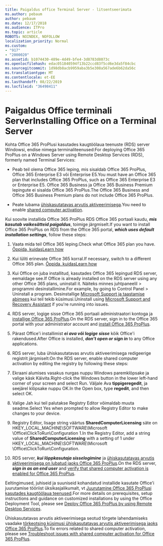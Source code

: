 ```yaml
---
title: Paigaldus office Terminal Server - litsentseerimata
ms.author: pebaum
author: pebaum
ms.date: 12/17/2018
ms.audience: ITPro
ms.topic: article
ROBOTS: NOINDEX, NOFOLLOW
localization_priority: Normal
ms.custom:
- "917"
- "2000020"
ms.assetid: b1074430-489e-4d49-bfe4-3d8783d8073c
ms.openlocfilehash: edac051840594f13b22ccd83f5cd6e3da5f84cbc
ms.sourcegitcommit: 1d98db8acb9959aba3b5e308a567ade6b62da56c
ms.translationtype: MT
ms.contentlocale: et-EE
ms.lasthandoff: 08/22/2019
ms.locfileid: "36498411"
---
```

# <a name="installing-office-on-a-terminal-server"></a><span data-ttu-id="a1e9b-102">Paigaldus Office terminali Server</span><span class="sxs-lookup"><span data-stu-id="a1e9b-102">Installing Office on a Terminal Server</span></span>

<span data-ttu-id="a1e9b-103">Kohta Office 365 ProPlusi kasutades kaugtöölaua teenuste (RDS) server Windowsi, endise nimega terminaliteenused:</span><span class="sxs-lookup"><span data-stu-id="a1e9b-103">For deploying Office 365 ProPlus on a Windows Server using Remote Desktop Services (RDS), formerly named Terminal Services:</span></span>
  
- <span data-ttu-id="a1e9b-104">Peab teil olema Office 365 leping, mis sisaldab Office 365 ProPlus, Office 365 Enterprise E3 või Enterprise E5.</span><span class="sxs-lookup"><span data-stu-id="a1e9b-104">You must have an Office 365 plan that includes Office 365 ProPlus, such as Office 365 Enterprise E3 or Enterprise E5.</span></span> <span data-ttu-id="a1e9b-105">Office 365 Business ja Office 365 Business Premium lepingute ei sisalda Office 365 ProPlus.</span><span class="sxs-lookup"><span data-stu-id="a1e9b-105">The Office 365 Business and Office 365 Business Premium plans do not include Office 365 ProPlus.</span></span>

- <span data-ttu-id="a1e9b-106">Peate lubama [ühiskasutatavas arvutis aktiveerimisega](https://docs.microsoft.com/DeployOffice/overview-of-shared-computer-activation-for-office-365-proplus).</span><span class="sxs-lookup"><span data-stu-id="a1e9b-106">You need to enable [shared computer activation](https://docs.microsoft.com/DeployOffice/overview-of-shared-computer-activation-for-office-365-proplus).</span></span>

<span data-ttu-id="a1e9b-107">Kui soovite installida Office 365 ProPlus RDS Office 365 portaali kaudu, ***mis kasutab vaikesätteid paigaldus***, toimige järgmiselt.</span><span class="sxs-lookup"><span data-stu-id="a1e9b-107">If you want to install Office 365 ProPlus on RDS from the Office 365 portal, ***which uses default installation settings***, follow these steps:</span></span>
  
1. <span data-ttu-id="a1e9b-108">Vaata mida teil Office 365 leping.</span><span class="sxs-lookup"><span data-stu-id="a1e9b-108">Check what Office 365 plan you have.</span></span> [<span data-ttu-id="a1e9b-109">Õppida, kuidas</span><span class="sxs-lookup"><span data-stu-id="a1e9b-109">Learn how</span></span>](https://docs.microsoft.com/office365/admin/admin-overview/what-subscription-do-i-have)

2. <span data-ttu-id="a1e9b-110">Kui lüliti erinevate Office 365 korral.</span><span class="sxs-lookup"><span data-stu-id="a1e9b-110">If necessary, switch to a different Office 365 plan.</span></span> [<span data-ttu-id="a1e9b-111">Õppida, kuidas</span><span class="sxs-lookup"><span data-stu-id="a1e9b-111">Learn how</span></span>](https://docs.microsoft.com/office365/admin/subscriptions-and-billing/switch-to-a-different-plan)

3. <span data-ttu-id="a1e9b-112">Kui Office on juba installitud, kasutades Office 365 lepingud RDS server, eemaldage see.</span><span class="sxs-lookup"><span data-stu-id="a1e9b-112">If Office is already installed on the RDS server using any other Office 365 plans, uninstall it.</span></span> <span data-ttu-id="a1e9b-113">Näiteks minnes juhtpaneelil \> programmi desinstallimine.</span><span class="sxs-lookup"><span data-stu-id="a1e9b-113">For example, by going to Control Panel \> Uninstall a program.</span></span> <span data-ttu-id="a1e9b-114">Desinstallige [Microsoft Support ja taastamise abimees](https://aka.ms/SARA-OfficeUninstall-Alchemy) kui teil tekib küsimusi.</span><span class="sxs-lookup"><span data-stu-id="a1e9b-114">Uninstall using [Microsoft Support and Recovery Assistant](https://aka.ms/SARA-OfficeUninstall-Alchemy) if you're running into issues.</span></span>

4. <span data-ttu-id="a1e9b-115">RDS server, logige sisse Office 365 portaali administraatori kontoga ja [installige Office 365 ProPlus](https://portal.office.com/OLS/MySoftware.aspx).</span><span class="sxs-lookup"><span data-stu-id="a1e9b-115">On the RDS server, sign in to the Office 365 portal with your administrator account and [install Office 365 ProPlus](https://portal.office.com/OLS/MySoftware.aspx).</span></span>

5. <span data-ttu-id="a1e9b-116">Pärast Office'i installimist ***ei ava või logige sisse*** kõik Office'i rakendused.</span><span class="sxs-lookup"><span data-stu-id="a1e9b-116">After Office is installed, ***don't open or sign in*** to any Office applications.</span></span>

6. <span data-ttu-id="a1e9b-117">RDS server, luba ühiskasutatavas arvutis aktiveerimisega redigeerige registrit järgmiselt:</span><span class="sxs-lookup"><span data-stu-id="a1e9b-117">On the RDS server, enable shared computer activation by editing the registry by following these steps:</span></span>

1. <span data-ttu-id="a1e9b-118">Ekraani alumises vasakus nurgas nuppu Windows paremklõpsake ja valige käsk Käivita.</span><span class="sxs-lookup"><span data-stu-id="a1e9b-118">Right-click the Windows button in the lower left-hand corner of your screen and select Run.</span></span> <span data-ttu-id="a1e9b-119">Väljale Ava **tippigeregedit**, ja seejärel klõpsake nuppu OK.</span><span class="sxs-lookup"><span data-stu-id="a1e9b-119">In the Open box, type **regedit**, and then select OK.</span></span>

2. <span data-ttu-id="a1e9b-120">Valige Jah kui teil palutakse Registry Editor võimaldab muuta seadme.</span><span class="sxs-lookup"><span data-stu-id="a1e9b-120">Select Yes when prompted to allow Registry Editor to make changes to your device.</span></span>

3. <span data-ttu-id="a1e9b-121">Registry Editor, lisage string väärtus **SharedComputerLicensing** säte on HKEY_LOCAL_MACHINE\SOFTWARE\Microsoft \Office\ClickToRun\Configuration 1.</span><span class="sxs-lookup"><span data-stu-id="a1e9b-121">In the Registry Editor, add a string value of **SharedComputerLicensing** with a setting of 1 under HKEY_LOCAL_MACHINE\SOFTWARE\Microsoft \Office\ClickToRun\Configuration.</span></span>

7. <span data-ttu-id="a1e9b-122">RDS server, ***kui lõppkasutaja sisselogimine*** ja [ühiskasutatavas arvutis aktiveerimisega on lubatud jaoks Office 365 ProPlus](https://docs.microsoft.com/DeployOffice/troubleshoot-issues-with-shared-computer-activation-for-office-365-proplus#verify-that-activation-for-office-365-proplus-succeeded).</span><span class="sxs-lookup"><span data-stu-id="a1e9b-122">On the RDS server, ***sign in as an end user*** and [verify that shared computer activation is enabled for Office 365 ProPlus](https://docs.microsoft.com/DeployOffice/troubleshoot-issues-with-shared-computer-activation-for-office-365-proplus#verify-that-activation-for-office-365-proplus-succeeded).</span></span>

<span data-ttu-id="a1e9b-123">Eeltingimused, juhiseid ja suuniseid kohandatud installide kasutate Office'i juurutamise tööriist üksikasjalikumalt, vt [Juurutamine Office 365 ProPlusi kasutades kaugtöölaua teenused](https://docs.microsoft.com/DeployOffice/deploy-office-365-proplus-by-using-remote-desktop-services).</span><span class="sxs-lookup"><span data-stu-id="a1e9b-123">For more details on prerequisites, setup instructions and guidance on customized installations by using the Office Deployment Tool, please see [Deploy Office 365 ProPlus by using Remote Desktop Services](https://docs.microsoft.com/DeployOffice/deploy-office-365-proplus-by-using-remote-desktop-services).</span></span>
  
<span data-ttu-id="a1e9b-124">Ühiskasutatavas arvutis aktiveerimisega seotud tõrgete lahendamiseks vaadake [tõrkeotsing küsimusi ühiskasutatavas arvutis aktiveerimisega jaoks Office 365 ProPlus](https://docs.microsoft.com/DeployOffice/troubleshoot-issues-with-shared-computer-activation-for-office-365-proplus).</span><span class="sxs-lookup"><span data-stu-id="a1e9b-124">To fix errors related to shared computer activation, please see [Troubleshoot issues with shared computer activation for Office 365 ProPlus](https://docs.microsoft.com/DeployOffice/troubleshoot-issues-with-shared-computer-activation-for-office-365-proplus).</span></span>
  